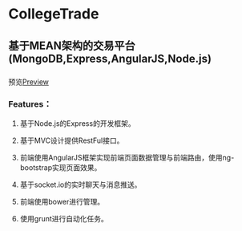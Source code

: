 # CollegeTrade

## 基于MEAN架构的交易平台(MongoDB,Express,AngularJS,Node.js)

###

预览[Preview](www.deadblue.cn:8080)

### Features：

1. 基于Node.js的Express的开发框架。

1. 基于MVC设计提供RestFul接口。

1. 前端使用AngularJS框架实现前端页面数据管理与前端路由，使用ng-bootstrap实现页面效果。

1. 基于socket.io的实时聊天与消息推送。

1. 前端使用bower进行管理。

1. 使用grunt进行自动化任务。

